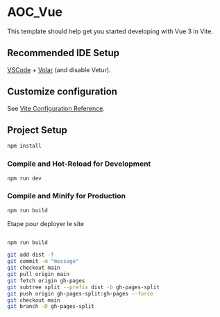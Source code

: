 # AOC_Vue

This template should help get you started developing with Vue 3 in Vite.

## Recommended IDE Setup

[VSCode](https://code.visualstudio.com/) + [Volar](https://marketplace.visualstudio.com/items?itemName=Vue.volar) (and disable Vetur).

## Customize configuration

See [Vite Configuration Reference](https://vitejs.dev/config/).

## Project Setup

```sh
npm install
```

### Compile and Hot-Reload for Development

```sh
npm run dev
```

### Compile and Minify for Production

```sh
npm run build
```

Etape pour deployer le site

```sh

npm run build

git add dist -f
git commit -m "message"
git checkout main
git pull origin main
git fetch origin gh-pages
git subtree split --prefix dist -b gh-pages-split
git push origin gh-pages-split:gh-pages --force
git checkout main
git branch -D gh-pages-split
```
